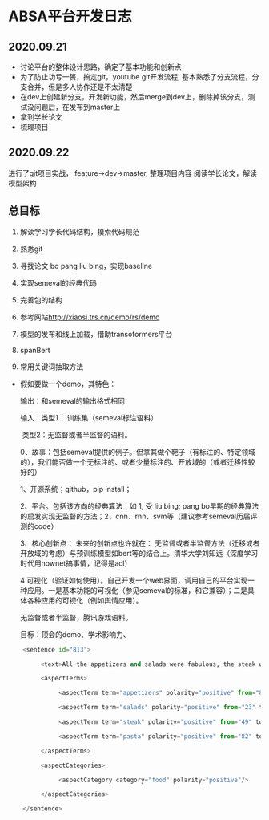 # ABSA平台开发日志

## 2020.09.21

- 讨论平台的整体设计思路，确定了基本功能和创新点
- 为了防止功亏一篑，搞定git，youtube git开发流程, 基本熟悉了分支流程，分支合并，但是多人协作还是不太清楚
- 在dev上创建新分支，开发新功能，然后merge到dev上，删除掉该分支，测试没问题后，在发布到master上
- 拿到学长论文
- 梳理项目

## 2020.09.22

进行了git项目实战， feature->dev->master, 整理项目内容
阅读学长论文，解读模型架构

## 总目标

1. 解读学习学长代码结构，摸索代码规范

2. 熟悉git

3. 寻找论文 bo pang liu bing，实现baseline

4. 实现semeval的经典代码

5. 完善包的结构

6. 参考网站<http://xiaosi.trs.cn/demo/rs/demo>

7. 模型的发布和线上加载，借助transoformers平台

8. spanBert

9. 常用关键词抽取方法



- 假如要做一个demo，其特色：

    输出：和semeval的输出格式相同

    输入：类型1： 训练集（semeval标注语料）

    ​      类型2：无监督或者半监督的语料。

    0、故事：包括semeval提供的例子。但拿其做个靶子（有标注的、特定领域的），我们能否做一个无标注的、或者少量标注的、开放域的（或者迁移性较好的）

    1、开源系统；github，pip install；

    2、平台。包括该方向的经典算法：如 1, 受 liu bing; pang bo早期的经典算法的启发实现无监督的方法；2、cnn、rnn、svm等（建议参考semeval历届评测的code）

    3、核心创新点： 未来的创新点也许就在： 无监督或者半监督方法（迁移或者开放域的考虑）与预训练模型如bert等的结合上。清华大学刘知远（深度学习时代用hownet搞事情，记得是acl）

    4 可视化（验证如何使用）。自己开发一个web界面，调用自己的平台实现一种应用。一是基本功能的可视化（参见semeval的标准，和它兼容）；二是具体各种应用的可视化（例如舆情应用）。

    无监督或者半监督，腾讯游戏语料。

    目标：顶会的demo、学术影响力、

```python
    <sentence id="813">

    ​     <text>All the appetizers and salads were fabulous, the steak was mouth watering and the pasta was delicious!!!</text>

    ​     <aspectTerms>

    ​          <aspectTerm term="appetizers" polarity="positive" from="8" to="18"/>

    ​          <aspectTerm term="salads" polarity="positive" from="23" to="29"/>

    ​          <aspectTerm term="steak" polarity="positive" from="49" to="54"/>

    ​          <aspectTerm term="pasta" polarity="positive" from="82" to="87"/>

    ​     </aspectTerms>

    ​     <aspectCategories>

    ​          <aspectCategory category="food" polarity="positive"/>

    ​     </aspectCategories>

    </sentence>
```
